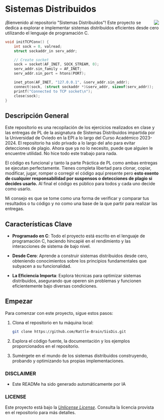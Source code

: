# Sistemas Distribuidos

<img src="https://www.codewithharry.com/img/notes/c.webp" align="right" />

¡Bienvenido al repositorio "Sistemas Distribuidos"! Este proyecto se dedica a explorar e implementar sistemas distribuidos eficientes desde cero utilizando el lenguaje de programación C.

```C
void initTCPConx() {
    int sock = 0, valread;
    struct sockaddr_in serv_addr;

    // Create socket
    sock = socket(AF_INET, SOCK_STREAM, 0);
    serv_addr.sin_family = AF_INET;
    serv_addr.sin_port = htons(PORT);

    inet_pton(AF_INET, "127.0.0.1", &serv_addr.sin_addr);
    connect(sock, (struct sockaddr *)&serv_addr, sizeof(serv_addr));
    printf("Connected to TCP socket\n");
    close(sock);
}
```

## Descripción General

Este repositorio es una recopilación de los ejercicios realizados en clase y las entregas de PL de la asignatura de Sistemas Distribuidos impartida por la Universidad de Oviedo en la EPI a lo largo del Curso Académico 2023-2024. El repositorio ha sido privado a lo largo del año para evitar detecciones de plagio. Ahora que ya no lo necesito, puede que alguien le encuentre utilidad. No hice todo este trabajo para nada.

El código es funcional y tanto la parte Práctica de PL como ambas entregas se ejecutan perfectamente. Tienes completa libertad para clonar, copiar, modificar, jugar, romper o corregir el código aquí presente pero **esto exento de cualquier responsabilidad por suspensos o detecciones de plagio si decides usarlo.** Al final el código es público para todos y cada uno decide como usarlo.

Mi consejo es que se tome como una forma de verificar y comparar tus resultados o tu código y no como una base de la que partir para realizar las entregas.

## Características Clave

- **Programado en C**: Todo el proyecto está escrito en el lenguaje de programación C, haciendo hincapié en el rendimiento y las interacciones de sistema de bajo nivel.

- **Desde Cero**: Aprende a construir sistemas distribuidos desde cero, obteniendo conocimientos sobre los principios fundamentales que subyacen a su funcionalidad.

- **La Eficiencia Importa**: Explora técnicas para optimizar sistemas distribuidos, asegurando que operen sin problemas y funcionen eficientemente bajo diversas condiciones.

## Empezar

Para comenzar con este proyecto, sigue estos pasos:

1. Clona el repositorio en tu máquina local:

   ```bash
   git clone https://github.com/Rattle-Brain/SisDis.git
   ```

2. Explora el código fuente, la documentación y los ejemplos proporcionados en el repositorio.

3. Sumérgete en el mundo de los sistemas distribuidos construyendo, probando y optimizando tus propias implementaciones.

### **DISCLAIMER**
- Este READMe ha sido generado automáticamente por IA

### **LICENSE**

Este proyecto está bajo la [*Unlicense License*](LICENSE). Consulta la licencia provista en el repositorio para más detalles.

